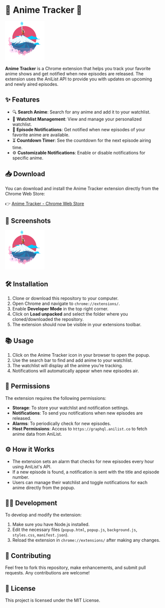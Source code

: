 
# 🌸 Anime Tracker 🎌

![Anime Tracker Icon](icons/icon128.png)

**Anime Tracker** is a Chrome extension that helps you track your favorite anime shows and get notified when new episodes are released. The extension uses the AniList API to provide you with updates on upcoming and newly aired episodes.

## ✨ Features

- 🔍 **Search Anime**: Search for any anime and add it to your watchlist.
- 📜 **Watchlist Management**: View and manage your personalized watchlist.
- 🔔 **Episode Notifications**: Get notified when new episodes of your favorite anime are available.
- ⏳ **Countdown Timer**: See the countdown for the next episode airing time.
- ⚙️ **Customizable Notifications**: Enable or disable notifications for specific anime.

## 📥 Download

You can download and install the Anime Tracker extension directly from the Chrome Web Store:

👉 [Anime Tracker - Chrome Web Store](https://chromewebstore.google.com/detail/anime-tracker/kefcojndgljjhabdepchmmbnikjjagpf?authuser=1&hl=en)

## 📸 Screenshots

![Anime Tracker Popup](icons/icon128.png)

## 🛠️ Installation

1. Clone or download this repository to your computer.
2. Open Chrome and navigate to `chrome://extensions/`.
3. Enable **Developer Mode** in the top right corner.
4. Click on **Load unpacked** and select the folder where you cloned/downloaded the repository.
5. The extension should now be visible in your extensions toolbar.

## 📚 Usage

1. Click on the Anime Tracker icon in your browser to open the popup.
2. Use the search bar to find and add anime to your watchlist.
3. The watchlist will display all the anime you’re tracking.
4. Notifications will automatically appear when new episodes air.

## 🔐 Permissions

The extension requires the following permissions:

- **Storage**: To store your watchlist and notification settings.
- **Notifications**: To send you notifications when new episodes are released.
- **Alarms**: To periodically check for new episodes.
- **Host Permissions**: Access to `https://graphql.anilist.co` to fetch anime data from AniList.

## ⚙️ How it Works

- The extension sets an alarm that checks for new episodes every hour using AniList's API. 
- If a new episode is found, a notification is sent with the title and episode number. 
- Users can manage their watchlist and toggle notifications for each anime directly from the popup.

## 👩‍💻 Development

To develop and modify the extension:

1. Make sure you have Node.js installed.
2. Edit the necessary files (`popup.html`, `popup.js`, `background.js`, `styles.css`, `manifest.json`).
3. Reload the extension in `chrome://extensions/` after making any changes.

## 🤝 Contributing

Feel free to fork this repository, make enhancements, and submit pull requests. Any contributions are welcome!

## 📜 License

This project is licensed under the MIT License.
